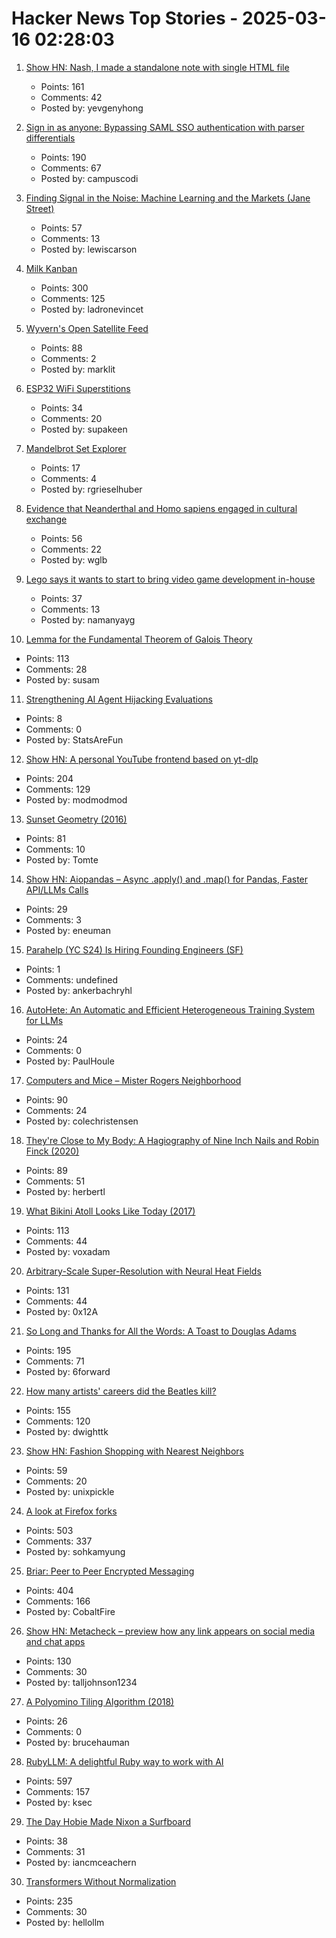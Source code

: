 # Hacker News Top Stories - 2025-03-16 02:28:03

1. [Show HN: Nash, I made a standalone note with single HTML file](https://keepworking.github.io/nash/)
   - Points: 161
   - Comments: 42
   - Posted by: yevgenyhong

2. [Sign in as anyone: Bypassing SAML SSO authentication with parser differentials](https://github.blog/security/sign-in-as-anyone-bypassing-saml-sso-authentication-with-parser-differentials/)
   - Points: 190
   - Comments: 67
   - Posted by: campuscodi

3. [Finding Signal in the Noise: Machine Learning and the Markets (Jane Street)](https://signalsandthreads.com/finding-signal-in-the-noise/)
   - Points: 57
   - Comments: 13
   - Posted by: lewiscarson

4. [Milk Kanban](https://brodzinski.com/2025/03/milk-kanban.html)
   - Points: 300
   - Comments: 125
   - Posted by: ladronevincet

5. [Wyvern's Open Satellite Feed](https://tech.marksblogg.com/wyvern-open-data-feed.html)
   - Points: 88
   - Comments: 2
   - Posted by: marklit

6. [ESP32 WiFi Superstitions](https://supakeen.com/weblog/esp32-wifi-superstitions/)
   - Points: 34
   - Comments: 20
   - Posted by: supakeen

7. [Mandelbrot Set Explorer](https://mandelbrot.site)
   - Points: 17
   - Comments: 4
   - Posted by: rgrieselhuber

8. [Evidence that Neanderthal and Homo sapiens engaged in cultural exchange](https://phys.org/news/2025-03-burials-compelling-evidence-neanderthal-homo.html)
   - Points: 56
   - Comments: 22
   - Posted by: wglb

9. [Lego says it wants to start to bring video game development in-house](https://www.videogameschronicle.com/news/lego-is-starting-to-bring-its-game-development-in-house-key-exec-says/)
   - Points: 37
   - Comments: 13
   - Posted by: namanyayg

10. [Lemma for the Fundamental Theorem of Galois Theory](https://susam.net/lemma-for-ftgt.html)
   - Points: 113
   - Comments: 28
   - Posted by: susam

11. [Strengthening AI Agent Hijacking Evaluations](https://www.nist.gov/news-events/news/2025/01/technical-blog-strengthening-ai-agent-hijacking-evaluations)
   - Points: 8
   - Comments: 0
   - Posted by: StatsAreFun

12. [Show HN: A personal YouTube frontend based on yt-dlp](https://github.com/christian-fei/my-yt)
   - Points: 204
   - Comments: 129
   - Posted by: modmodmod

13. [Sunset Geometry (2016)](https://www.shapeoperator.com/2016/12/12/sunset-geometry/)
   - Points: 81
   - Comments: 10
   - Posted by: Tomte

14. [Show HN: Aiopandas – Async .apply() and .map() for Pandas, Faster API/LLMs Calls](https://github.com/telekinesis-inc/aiopandas)
   - Points: 29
   - Comments: 3
   - Posted by: eneuman

15. [Parahelp (YC S24) Is Hiring Founding Engineers (SF)](https://www.ycombinator.com/companies/parahelp/jobs/PhUMEwg-founding-ai-engineer)
   - Points: 1
   - Comments: undefined
   - Posted by: ankerbachryhl

16. [AutoHete: An Automatic and Efficient Heterogeneous Training System for LLMs](https://arxiv.org/abs/2503.01890)
   - Points: 24
   - Comments: 0
   - Posted by: PaulHoule

17. [Computers and Mice – Mister Rogers Neighborhood](https://misterrogers.org/episodes/computers-and-mice/)
   - Points: 90
   - Comments: 24
   - Posted by: colechristensen

18. [They're Close to My Body: A Hagiography of Nine Inch Nails and Robin Finck (2020)](https://www.thewhitereview.org/feature/theyre-really-close-to-my-body/)
   - Points: 89
   - Comments: 51
   - Posted by: herbertl

19. [What Bikini Atoll Looks Like Today (2017)](https://medium.com/stanford-magazine/stanford-research-on-effects-of-radioactivity-from-bikini-atoll-nuclear-tests-on-coral-and-crab-dna-48459144020c)
   - Points: 113
   - Comments: 44
   - Posted by: voxadam

20. [Arbitrary-Scale Super-Resolution with Neural Heat Fields](https://therasr.github.io/)
   - Points: 131
   - Comments: 44
   - Posted by: 0x12A

21. [So Long and Thanks for All the Words: A Toast to Douglas Adams](https://multiverseemployeehandbook.com/blog/adams-birthday-toast/)
   - Points: 195
   - Comments: 71
   - Posted by: 6forward

22. [How many artists' careers did the Beatles kill?](https://www.cantgetmuchhigher.com/p/how-many-artists-did-the-beatles)
   - Points: 155
   - Comments: 120
   - Posted by: dwighttk

23. [Show HN: Fashion Shopping with Nearest Neighbors](https://vibewall.shop/)
   - Points: 59
   - Comments: 20
   - Posted by: unixpickle

24. [A look at Firefox forks](https://lwn.net/Articles/1012453/)
   - Points: 503
   - Comments: 337
   - Posted by: sohkamyung

25. [Briar: Peer to Peer Encrypted Messaging](https://briarproject.org/how-it-works/)
   - Points: 404
   - Comments: 166
   - Posted by: CobaltFire

26. [Show HN: Metacheck – preview how any link appears on social media and chat apps](https://metacheck.appstate.co/)
   - Points: 130
   - Comments: 30
   - Posted by: talljohnson1234

27. [A Polyomino Tiling Algorithm (2018)](https://gfredericks.com/blog/99)
   - Points: 26
   - Comments: 0
   - Posted by: brucehauman

28. [RubyLLM: A delightful Ruby way to work with AI](https://github.com/crmne/ruby_llm)
   - Points: 597
   - Comments: 157
   - Posted by: ksec

29. [The Day Hobie Made Nixon a Surfboard](https://www.surfer.com/culture/the-day-hobie-made-nixon-a-surfboard)
   - Points: 38
   - Comments: 31
   - Posted by: iancmceachern

30. [Transformers Without Normalization](https://jiachenzhu.github.io/DyT/)
   - Points: 235
   - Comments: 30
   - Posted by: hellollm

